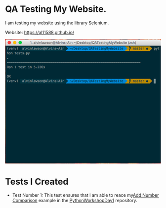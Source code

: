 # QA Testing My Website.

I am testing my website using the library Selenium.

Website: https://al11588.github.io/

![Image of Test](https://raw.githubusercontent.com/al11588/QATestingMyWebsite/master/tests.png?token=AFM1uDMIdZPPKJuesum-Ctdx1vXcDMXeks5YmXRFwA%3D%3D)

# Tests I Created

* Test Number 1: This test ensures that I am able to reace my[Add Number Comparison] example in the [PythonWorkshopDay1] repository.


[Add Number Comparison]:https://github.com/al11588/PythonWorkshopDay1/tree/master/example3

[PythonWorkshopDay1]:https://github.com/al11588/PythonWorkshopDay1